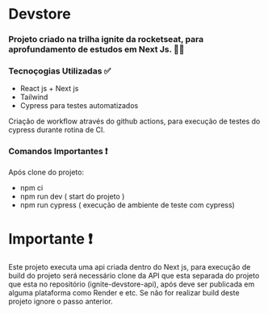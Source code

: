 # Devstore

### Projeto criado na trilha ignite da rocketseat, para aprofundamento de estudos em Next Js. 👨‍💻

### Tecnoçogias Utilizadas ✅

- React js + Next js
- Tailwind
- Cypress para testes automatizados

Criação de workflow através do github actions, para execução de testes do cypress durante rotina de CI.

### Comandos Importantes ❗

Após clone do projeto:

- npm ci
- npm run dev ( start do projeto )
- npm run cypress ( execução de ambiente de teste com cypress)

# Importante ❗

Este projeto executa uma api criada dentro do Next js, para execução de build do projeto será necessário clone
da API que esta separada do projeto que esta no repositório (ignite-devstore-api), após deve ser publicada em alguma plataforma como Render e etc.
Se não for realizar build deste projeto ignore o passo anterior.
